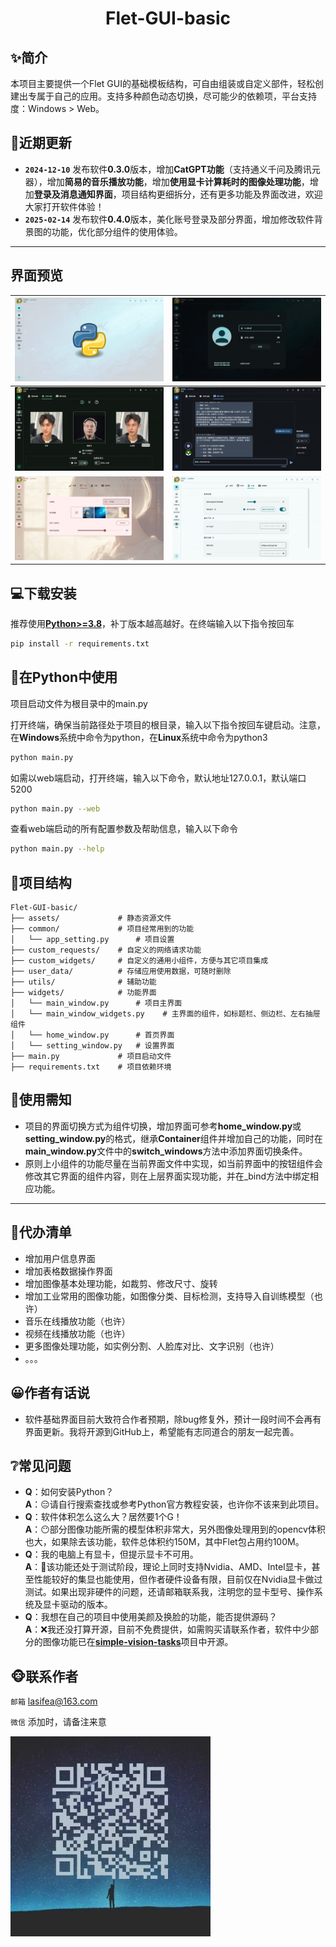 <h1 align="center"> Flet-GUI-basic</h1>

## ✨简介
本项目主要提供一个Flet GUI的基础模板结构，可自由组装或自定义部件，轻松创建出专属于自己的应用。支持多种颜色动态切换，尽可能少的依赖项，平台支持度：Windows > Web。

## 📢近期更新
- **`2024-12-10`** 发布软件**0.3.0**版本，增加**CatGPT功能**（支持通义千问及腾讯元器），增加**简易的音乐播放功能**，增加**使用显卡计算耗时的图像处理功能**，增加**登录及消息通知界面**，项目结构更细拆分，还有更多功能及界面改进，欢迎大家打开软件体验！
- **`2025-02-14`** 发布软件**0.4.0**版本，美化账号登录及部分界面，增加修改软件背景图的功能，优化部分组件的使用体验。
---

## 界面预览
| ![image](assets/images/1.jpg)    | ![image2](assets/images/2.jpg) |
|--------------------------------|--------------------------------|
| ![image3](assets/images/3.jpg) | ![image4](assets/images/4.jpg) |
| ![image5](assets/images/5.jpg) | ![image6](assets/images/6.jpg) |

## 💻下载安装
推荐使用[**Python>=3.8**](https://www.python.org/)，补丁版本越高越好。在终端输入以下指令按回车

```bash
pip install -r requirements.txt
```

## 🐍在Python中使用
项目启动文件为根目录中的main.py

打开终端，确保当前路径处于项目的根目录，输入以下指令按回车键启动。注意，在**Windows**系统中命令为python，在**Linux**系统中命令为python3
```bash
python main.py
```
如需以web端启动，打开终端，输入以下命令，默认地址127.0.0.1，默认端口5200
```bash
python main.py --web
```
查看web端启动的所有配置参数及帮助信息，输入以下命令
```bash
python main.py --help
```

## 🧩项目结构
```
Flet-GUI-basic/
├── assets/             # 静态资源文件
├── common/             # 项目经常用到的功能
│   └── app_setting.py      # 项目设置
├── custom_requests/    # 自定义的网络请求功能
├── custom_widgets/     # 自定义的通用小组件，方便与其它项目集成
├── user_data/          # 存储应用使用数据，可随时删除
├── utils/              # 辅助功能
├── widgets/            # 功能界面
│   └── main_window.py      # 项目主界面
│   └── main_window_widgets.py    # 主界面的组件，如标题栏、侧边栏、左右抽屉组件
│   └── home_window.py      # 首页界面
│   └── setting_window.py   # 设置界面
├── main.py             # 项目启动文件
├── requirements.txt    # 项目依赖环境
```

## 🔔使用需知
- 项目的界面切换方式为组件切换，增加界面可参考**home_window.py**或**setting_window.py**的格式，继承**Container**组件并增加自己的功能，同时在**main_window.py**文件中的**switch_windows**方法中添加界面切换条件。
- 原则上小组件的功能尽量在当前界面文件中实现，如当前界面中的按钮组件会修改其它界面的组件内容，则在上层界面实现功能，并在_bind方法中绑定相应功能。
---

## 📝代办清单
- 增加用户信息界面
- 增加表格数据操作界面
- 增加图像基本处理功能，如裁剪、修改尺寸、旋转
- 增加工业常用的图像功能，如图像分类、目标检测，支持导入自训练模型（也许）
- 音乐在线播放功能（也许）
- 视频在线播放功能（也许）
- 更多图像处理功能，如实例分割、人脸库对比、文字识别（也许）
- 。。。

## 😀作者有话说
- 软件基础界面目前大致符合作者预期，除bug修复外，预计一段时间不会再有界面更新。我将开源到GitHub上，希望能有志同道合的朋友一起完善。

## ❔常见问题
- **Q**：如何安装Python？<br>**A**：😑请自行搜索查找或参考Python官方教程安装，也许你不该来到此项目。
- **Q**：软件体积怎么这么大？居然要1个G！<br>**A**：😶部分图像功能所需的模型体积非常大，另外图像处理用到的opencv体积也大，如果除去该功能，软件总体积约150M，其中Flet包占用约100M。
- **Q**：我的电脑上有显卡，但提示显卡不可用。<br>**A**：👀该功能还处于测试阶段，理论上同时支持Nvidia、AMD、Intel显卡，甚至性能较好的集显也能使用，但作者硬件设备有限，目前仅在Nvidia显卡做过测试。如果出现非硬件的问题，还请邮箱联系我，注明您的显卡型号、操作系统及显卡驱动的版本。
- **Q**：我想在自己的项目中使用美颜及换脸的功能，能否提供源码？<br>**A**：❌我还没打算开源，目前不免费提供，如需购买请联系作者，软件中少部分的图像功能已在[**simple-vision-tasks**](https://github.com/lasifea/simple-vision-tasks)项目中开源。

## 🐵联系作者
`邮箱` lasifea@163.com

`微信` 添加时，请备注来意

![wechat](assets/images/WeChat.jpg)
